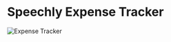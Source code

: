 # Speechly Expense Tracker

![Expense Tracker](https://i.ibb.co/VJjj3Kp/Screenshot-2020-12-18-205600.png)

